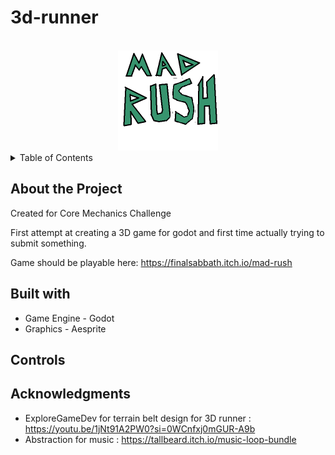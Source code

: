 # 3d-runner
<a id="readme-top"></a>
<!-- PROJECT LOGO -->
<br />
<div align="center">
  <a href="https://github.com/finalsabbath/3d-runner">
    <img src="raw_assets/mad-rush-logo.png" alt="Logo" width="160" height="160">
  </a>
</div>

<!-- TABLE OF CONTENTS -->
<details>
  <summary>Table of Contents</summary>
  <ol>
    <li>
      <a href="#about-the-project">About The Project</a>
      <ul>
        <li><a href="#built-with">Built With</a></li>
      </ul>
    </li>
    <li><a href="#controls">Controls</a></li>
    <li><a href="#acknowledgments">Acknowledgments</a></li>
  </ol>
</details>

## About the Project
<a id="about-the-project"></a>
Created for Core Mechanics Challenge

First attempt at creating a 3D game for godot and first time actually trying to submit something.

Game should be playable here: https://finalsabbath.itch.io/mad-rush

## Built with
<a id="built-with"></a>
- Game Engine - Godot
- Graphics - Aesprite

## Controls
<a id="controls"></a>



## Acknowledgments
<a id="acknowledgments"></a>

- ExploreGameDev for terrain belt design for 3D runner : https://youtu.be/1jNt91A2PW0?si=0WCnfxj0mGUR-A9b
- Abstraction for music : https://tallbeard.itch.io/music-loop-bundle

